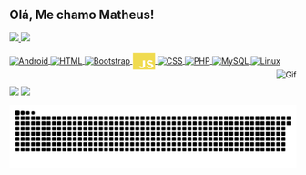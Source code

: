 ## Olá, Me chamo Matheus!
 <div>
  <a href="https://github.com/mtheuslt">
  <img height="180em" src="https://github-readme-stats.vercel.app/api?username=mtheuslt&show_icons=true&theme=dracula&include_all_commits=true&count_private=true"/>
  <img height="180em" src="https://github-readme-stats.vercel.app/api/top-langs/?username=mtheuslt&layout=compact&langs_count=16&theme=dracula"/>
</div>
<div style="display: inline_block"><br>
  <img align="center" alt="Android" height="30" width="40" src="https://icongr.am/devicon/android-original-wordmark.svg?size=128&color=currentColor">
  <img align="center" alt="HTML" height="30" width="40" src="https://icongr.am/devicon/html5-original.svg?size=128&color=currentColor">
  <img align="center" alt="Bootstrap" height="30" width="40" src="https://icongr.am/devicon/bootstrap-plain.svg?size=128&color=1e12ca">
  <img align="center" alt="Js" height="30" width="40" src="https://raw.githubusercontent.com/devicons/devicon/master/icons/javascript/javascript-plain.svg">
  <img align="center" alt="CSS" height="30" width="40" src="https://icongr.am/devicon/css3-original.svg?size=128&color=currentColor">
  <img align="center" alt="PHP" height="30" width="40" src="https://icongr.am/devicon/php-original.svg?size=128&color=currentColor">
  <img align="center" alt="MySQL" height="30" width="40" src="https://icongr.am/devicon/mysql-original.svg?size=128&color=000000">
 <img align="center" alt="Linux" height="30" width="40" src="https://icongr.am/devicon/linux-original.svg?size=128&color=000000">
  <img align="right" alt="Gif" src="https://media.giphy.com/media/xT9IgzoKnwFNmISR8I/giphy.gif">
</div>
  
  ##
 
<div> 
  <a href = "mailto: m.theus.lt@gmail.com"><img src="https://img.shields.io/badge/-Gmail-%23333?style=for-the-badge&logo=gmail&logoColor=white" target="_blank"></a>
  <a href="https://www.linkedin.com/in/mtheuslt/" target="_blank"><img src="https://img.shields.io/badge/-LinkedIn-%230077B5?style=for-the-badge&logo=linkedin&logoColor=white" target="_blank"></a> 
 
  ![Snake animation](https://github.com/mtheuslt/mtheuslt/blob/main/.github/workflows/github-contribution-grid-snake.svg)
 
</div>
